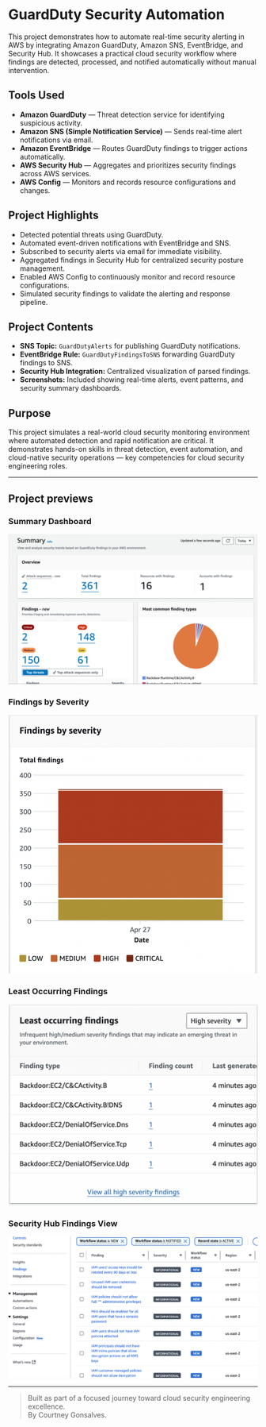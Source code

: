 # GuardDuty Security Automation

This project demonstrates how to automate real-time security alerting in AWS by integrating Amazon GuardDuty, Amazon SNS, EventBridge, and Security Hub. It showcases a practical cloud security workflow where findings are detected, processed, and notified automatically without manual intervention.

## Tools Used
- **Amazon GuardDuty** — Threat detection service for identifying suspicious activity.
- **Amazon SNS (Simple Notification Service)** — Sends real-time alert notifications via email.
- **Amazon EventBridge** — Routes GuardDuty findings to trigger actions automatically.
- **AWS Security Hub** — Aggregates and prioritizes security findings across AWS services.
- **AWS Config** — Monitors and records resource configurations and changes.

## Project Highlights
- Detected potential threats using GuardDuty.
- Automated event-driven notifications with EventBridge and SNS.
- Subscribed to security alerts via email for immediate visibility.
- Aggregated findings in Security Hub for centralized security posture management.
- Enabled AWS Config to continuously monitor and record resource configurations.
- Simulated security findings to validate the alerting and response pipeline.

## Project Contents
- **SNS Topic:** `GuardDutyAlerts` for publishing GuardDuty notifications.
- **EventBridge Rule:** `GuardDutyFindingsToSNS` forwarding GuardDuty findings to SNS.
- **Security Hub Integration:** Centralized visualization of parsed findings.
- **Screenshots:** Included showing real-time alerts, event patterns, and security summary dashboards.

## Purpose
This project simulates a real-world cloud security monitoring environment where automated detection and rapid notification are critical. It demonstrates hands-on skills in threat detection, event automation, and cloud-native security operations — key competencies for cloud security engineering roles.

---

## Project previews

### Summary Dashboard
![Summary Dashboard](summary_dashboard.png)

### Findings by Severity
![Findings by Severity](findings_by_severity.png)

### Least Occurring Findings
![Least Occurring Findings](least_occurring_findings.png)

### Security Hub Findings View
![Findings](images_findings.png)

---

> Built as part of a focused journey toward cloud security engineering excellence.  
> By Courtney Gonsalves.
